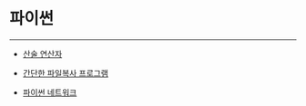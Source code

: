 # 파이썬  
-----

- [산술 연산자](https://github.com/PR-log/PR-log.github.io/blob/6eaac3a62455dad126ecee38902151fd1b96336f/Python/Arithmetic%20Operators.md)

- [간단한 파일복사 프로그램](https://github.com/PR-log/PR-log.github.io/blob/a00cc8e3dc6bc3a18ed72fabba69456a1aca373d/2021/12/22/26.%20copy%20file)
 
- [파이썬 네트워크]()
